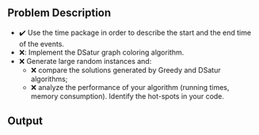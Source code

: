 ## Problem Description
  
  - :heavy_check_mark: Use the time package in order to describe the start and the end time of the events.
  - ❌: Implement the DSatur graph coloring algorithm.
  - :x: Generate large random instances and:
    - :x: compare the solutions generated by Greedy and DSatur algorithms;
    - :x: analyze the performance of your algorithm (running times, memory consumption). Identify the hot-spots in your code.

## Output
